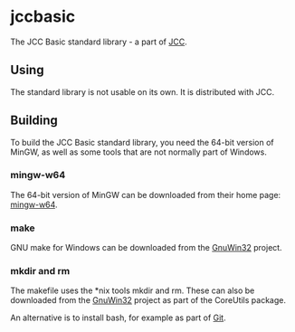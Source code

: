 # jccbasic

The JCC Basic standard library - a part of [JCC](https://github.com/dykstrom/jcc).


## Using

The standard library is not usable on its own. It is distributed with JCC.


## Building

To build the JCC Basic standard library, you need the 64-bit version of MinGW, 
as well as some tools that are not normally part of Windows.


### mingw-w64

The 64-bit version of MinGW can be downloaded from their home page:
[mingw-w64](https://mingw-w64.org).


### make

GNU make for Windows can be downloaded from the
[GnuWin32](http://gnuwin32.sourceforge.net/packages/make.htm) project.


### mkdir and rm

The makefile uses the *nix tools mkdir and rm. These can also be downloaded
from the [GnuWin32](http://gnuwin32.sourceforge.net/packages/coreutils.htm)
project as part of the CoreUtils package.

An alternative is to install bash, for example as part of [Git](https://git-scm.com).
